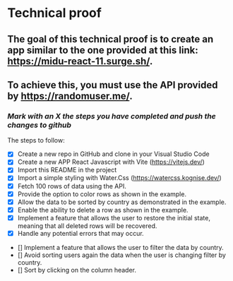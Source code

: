 # **Technical proof**

## The goal of this technical proof is to create an app similar to the one provided at this link: https://midu-react-11.surge.sh/.

## To achieve this, you must use the API provided by https://randomuser.me/.

### _Mark with an X the steps you have completed and push the changes to github_

The steps to follow:

- [X] Create a new repo in GitHub and clone in your Visual Studio Code     
- [X] Create a new APP React Javascript with Vite (https://vitejs.dev/)
- [X] Import this README in the project
- [X] Import a simple styling with Water.Css (https://watercss.kognise.dev/)
- [X] Fetch 100 rows of data using the API.
- [X] Provide the option to color rows as shown in the example.
- [X] Allow the data to be sorted by country as demonstrated in the example.
- [X] Enable the ability to delete a row as shown in the example.
- [X] Implement a feature that allows the user to restore the initial state, meaning that all deleted rows will be recovered.
- [X] Handle any potential errors that may occur.
- [] Implement a feature that allows the user to filter the data by country.
- [] Avoid sorting users again the data when the user is changing filter by country.
- [] Sort by clicking on the column header.




